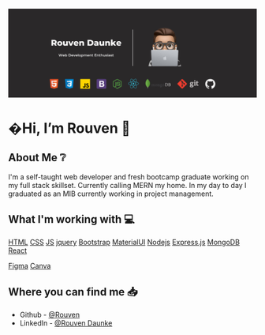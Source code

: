 ![Banner](https://github.com/rouven-d/rouven-d/blob/main/Github%20Readme%20banner.png)
# �Hi, I’m Rouven :wave: 

## About Me :grey_question:

I'm a self-taught web developer and fresh bootcamp graduate working on my full stack skillset. Currently calling MERN my home. In my day to day I graduated as an MIB currently working in project management. 


## What I'm working with :computer:
[HTML](<img alt="HTML5" src="https://img.shields.io/badge/html5-%23E34F26.svg?style=for-the-badge&logo=html5&logoColor=white"/>)
[CSS](<img alt="CSS3" src="https://img.shields.io/badge/css3-%231572B6.svg?style=for-the-badge&logo=css3&logoColor=white"/>)
[JS](<img alt="JavaScript" src="https://img.shields.io/badge/javascript-%23323330.svg?style=for-the-badge&logo=javascript&logoColor=%23F7DF1E"/>)
[jquery](<img alt="jQuery" src="https://img.shields.io/badge/jquery-%230769AD.svg?style=for-the-badge&logo=jquery&logoColor=white"/>)
[Bootstrap](<img alt="Bootstrap" src="https://img.shields.io/badge/bootstrap-%23563D7C.svg?style=for-the-badge&logo=bootstrap&logoColor=white"/>)
[MaterialUI](<img alt="Material UI" src="https://img.shields.io/badge/materialui-%230081CB.svg?style=for-the-badge&logo=material-ui&logoColor=white"/>)
[Nodejs](<img alt="NodeJS" src="https://img.shields.io/badge/node.js-%2343853D.svg?style=for-the-badge&logo=node-dot-js&logoColor=white"/>)
[Express.js](<img alt="Express.js" src="https://img.shields.io/badge/express.js-%23404d59.svg?style=for-the-badge&logo=express&logoColor=%2361DAFB"/>)
[MongoDB](<img alt="MongoDB" src ="https://img.shields.io/badge/MongoDB-%234ea94b.svg?style=for-the-badge&logo=mongodb&logoColor=white"/>)
[React](<img alt="React" src="https://img.shields.io/badge/react-%2320232a.svg?style=for-the-badge&logo=react&logoColor=%2361DAFB"/>)

[Figma](<img alt="Figma" src="https://img.shields.io/badge/figma-%23F24E1E.svg?style=for-the-badge&logo=figma&logoColor=white"/>)
[Canva](<img alt="Canva" src="https://img.shields.io/badge/Canva-%2300C4CC.svg?style=for-the-badge&logo=Canva&logoColor=white"/>)


## Where you can find me :inbox_tray:
- Github - [@Rouven](https://github.com/rouven-d)
- LinkedIn - [@Rouven Daunke](https://www.linkedin.com/in/rouvendaunke/)

